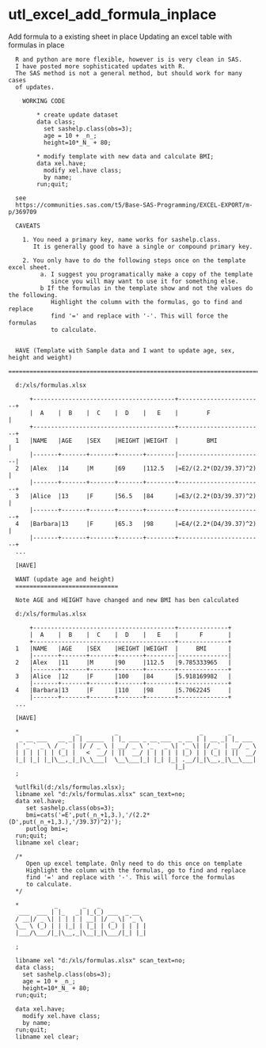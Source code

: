# utl_excel_add_formula_inplace
Add formula to a existing sheet in place
      Updating an excel table with formulas in place                                                
                                                                                                    
      R and python are more flexible, however is is very clean in SAS.                              
      I have posted more sophisticated updates with R.                                              
      The SAS method is not a general method, but should work for many cases                        
      of updates.                                                                                   
                                                                                                    
        WORKING CODE                                                                                
                                                                                                    
            * create update dataset                                                                 
            data class;                                                                             
              set sashelp.class(obs=3);                                                             
              age = 10 + _n_;                                                                       
              height=10*_N_ + 80;                                                                   
                                                                                                    
            * modify template with new data and calculate BMI;                                      
            data xel.have;                                                                          
              modify xel.have class;                                                                
              by name;                                                                              
            run;quit;                                                                               
                                                                                                    
      see                                                                                           
      https://communities.sas.com/t5/Base-SAS-Programming/EXCEL-EXPORT/m-p/369709                   
                                                                                                    
      CAVEATS                                                                                       
                                                                                                    
        1. You need a primary key, name works for sashelp.class.                                    
           It is generally good to have a single or compound primary key.                           
                                                                                                    
        2. You only have to do the following steps once on the template excel sheet.                
             a. I suggest you programatically make a copy of the template                           
                since you will may want to use it for something else.                               
             b If the formulas in the template show and not the values do the following.            
                Highlight the column with the formulas, go to find and replace                      
                find '=' and replace with '-'. This will force the formulas                         
                to calculate.                                                                       
                                                                                                    
                                                                                                    
      HAVE (Template with Sample data and I want to update age, sex, height and weight)             
      =================================================================================             
                                                                                                    
      d:/xls/formulas.xlsx                                                                          
                                                                                                    
          +----------------------------------------+------------------------+                       
          |  A    |  B    |  C    |  D    |   E    |        F               |                       
          +----------------------------------------+------------------------+                       
      1   |NAME   |AGE    |SEX    |HEIGHT |WEIGHT  |        BMI             |                       
          |-------+-------+-------+-------+--------|------------------------|                       
      2   |Alex   |14     |M      |69     |112.5   |=E2/(2.2*(D2/39.37)^2)  |                       
          |-------+-------+-------+-------+--------+------------------------+                       
      3   |Alice  |13     |F      |56.5   |84      |=E3/(2.2*(D3/39.37)^2)  |                       
          |-------+-------+-------+-------+--------+------------------------+                       
      4   |Barbara|13     |F      |65.3   |98      |=E4/(2.2*(D4/39.37)^2)  |                       
          |-------+-------+-------+-------+--------+------------------------+                       
      ...                                                                                           
                                                                                                    
      [HAVE]                                                                                        
                                                                                                    
      WANT (update age and height)                                                                  
      =============================                                                                 
                                                                                                    
      Note AGE and HEIGHT have changed and new BMI has ben calculated                               
                                                                                                    
      d:/xls/formulas.xlsx                                                                          
                                                                                                    
          +----------------------------------------+--------------+                                 
          |  A    |  B    |  C    |  D    |   E    |      F       |                                 
          +----------------------------------------+--------------+                                 
      1   |NAME   |AGE    |SEX    |HEIGHT |WEIGHT  |     BMI      |                                 
          |-------+-------+-------+-------+--------|--------------|                                 
      2   |Alex   |11     |M      |90     |112.5   |9.785333965   |                                 
          |-------+-------+-------+-------+--------+--------------+                                 
      3   |Alice  |12     |F      |100    |84      |5.918169982   |                                 
          |-------+-------+-------+-------+--------+--------------+                                 
      4   |Barbara|13     |F      |110    |98      |5.7062245     |                                 
          |-------+-------+-------+-------+--------+--------------+                                 
      ...                                                                                           
                                                                                                    
      [HAVE]                                                                                        
                                                                                                    
      *                _          _                       _       _                                 
       _ __ ___   __ _| | _____  | |_ ___ _ __ ___  _ __ | | __ _| |_ ___                           
      | '_ ` _ \ / _` | |/ / _ \ | __/ _ \ '_ ` _ \| '_ \| |/ _` | __/ _ \                          
      | | | | | | (_| |   <  __/ | ||  __/ | | | | | |_) | | (_| | ||  __/                          
      |_| |_| |_|\__,_|_|\_\___|  \__\___|_| |_| |_| .__/|_|\__,_|\__\___|                          
                                                   |_|                                              
      ;                                                                                             
                                                                                                    
      %utlfkil(d:/xls/formulas.xlsx);                                                               
      libname xel "d:/xls/formulas.xlsx" scan_text=no;                                              
      data xel.have;                                                                                
         set sashelp.class(obs=3);                                                                  
         bmi=cats('=E',put(_n_+1,3.),'/(2.2*(D',put(_n_+1,3.),'/39.37)^2)');                        
         putlog bmi=;                                                                               
      run;quit;                                                                                     
      libname xel clear;                                                                            
                                                                                                    
      /*                                                                                            
         Open up excel template. Only need to do this once on template                              
         Highlight the column with the formulas, go to find and replace                             
         find '=' and replace with '-'. This will force the formulas                                
         to calculate.                                                                              
      */                                                                                            
                                                                                                    
      *          _       _   _                                                                      
       ___  ___ | |_   _| |_(_) ___  _ __                                                           
      / __|/ _ \| | | | | __| |/ _ \| '_ \                                                          
      \__ \ (_) | | |_| | |_| | (_) | | | |                                                         
      |___/\___/|_|\__,_|\__|_|\___/|_| |_|                                                         
                                                                                                    
      ;                                                                                             
                                                                                                    
      libname xel "d:/xls/formulas.xlsx" scan_text=no;                                              
      data class;                                                                                   
        set sashelp.class(obs=3);                                                                   
        age = 10 + _n_;                                                                             
        height=10*_N_ + 80;                                                                         
      run;quit;                                                                                     
                                                                                                    
      data xel.have;                                                                                
        modify xel.have class;                                                                      
        by name;                                                                                    
      run;quit;                                                                                     
      libname xel clear;                                                                            
                                                                                                    
                                                                                                    
                                                                                                    
